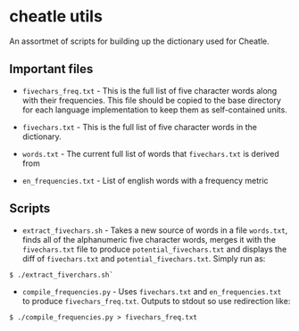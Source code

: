 # cheatle utils

An assortmet of scripts for building up the dictionary used for Cheatle.

## Important files

- `fivechars_freq.txt` - This is the full list of five character words
  along with their frequencies. This file should be copied to the base
  directory for each language implementation to keep them as
  self-contained units.

- `fivechars.txt` - This is the full list of five character words in
  the dictionary.

- `words.txt` - The current full list of words that `fivechars.txt` is
  derived from

- `en_frequencies.txt` - List of english words with a frequency metric

## Scripts

- `extract_fivechars.sh` - Takes a new source of words in a file
  `words.txt`, finds all of the alphanumeric five character words,
  merges it with the `fivechars.txt` file to produce
  `potential_fivechars.txt` and displays the diff of `fivechars.txt`
  and `potential_fivechars.txt`. Simply run as:

```
$ ./extract_fiverchars.sh`
```

- `compile_frequencies.py` - Uses `fivechars.txt` and
  `en_frequencies.txt` to produce `fivechars_freq.txt`. Outputs to
  stdout so use redirection like:

```
$ ./compile_frequencies.py > fivechars_freq.txt
```
